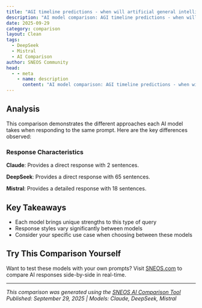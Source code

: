 ```yaml
---
title: "AGI timeline predictions - when will artificial general intelligence arrive?"
description: "AI model comparison: AGI timeline predictions - when will artificial general intelligence arrive?..."
date: 2025-09-29
category: comparison
layout: Clean
tags:
  - DeepSeek
  - Mistral
  - AI Comparison
author: SNEOS Community
head:
  - - meta
    - name: description
      content: "AI model comparison: AGI timeline predictions - when will artificial general intelligence arrive?..."
---
```


<ChatComparison
  title="AGI timeline predictions - when will artificial general intelligence arrive?"
  prompt="AGI timeline predictions - when will artificial general intelligence arrive?"
  :responses='{
    "DeepSeek": "Of course. This is one of the most debated and consequential questions in technology and philosophy. There is no consensus, but expert opinions can be broadly grouped into several camps.\n\nHere\u2019s a breakdown of the major AGI timeline predictions, the reasoning behind them, and the key uncertainties.\n\n### The Spectrum of Expert Predictions\n\nWe can categorize the predictions into four main groups:\n\n#### 1. The \u0022Soon\u0022 Camp (Before 2040)\nThis group, often associated with \u0022accelerationists\u0022 and some leading AI labs, believes rapid progress in large language models (LLMs) and reinforcement learning is a direct path to AGI.\n\n*   **Key Proponents:** Figures like Ray Kurzweil (Google), Shane Legg (Co-founder of DeepMind), some researchers at OpenAI.\n*   **Reasoning:**\n    *   **Exponential Growth:** They believe in the \u0022law of accelerating returns,\u0022 where technological progress builds upon itself, leading to an intelligence explosion.\n    *   **Scaling Hypothesis:** The idea that simply scaling up compute, data, and model size will inevitably lead to greater general intelligence. The jump from GPT-3 to GPT-4 is seen as evidence.\n    *   **Architectural Convergence:** Current architectures (transformers) combined with techniques like chain-of-thought reasoning are showing sparks of generalizable problem-solving.\n*   **Sample Predictions:** Many in this camp point to a timeline between **2029 and 2040**. Some are more aggressive, suggesting the possibility before 2030.\n\n#### 2. The \u0022Mid-Century\u0022 Camp (2040 - 2060)\nThis is perhaps the median view among AI researchers who have published on the topic. It\u0027s a cautious but optimistic outlook.\n\n*   **Key Proponents:** The majority of respondents in formal AI researcher surveys (e.g., from AI Impacts, Metaculus).\n*   **Reasoning:**\n    *   **Steady Progress:** Acknowledges the incredible recent breakthroughs but also the significant hurdles that remain (e.g., true reasoning, common sense, embodiment).\n    *   **Economic Incentives:** The immense economic and strategic value of AGI guarantees massive, sustained investment, accelerating the timeline.\n    *   **From Narrow to General:** We will solve AGI by integrating multiple narrow AI systems into a more general agent, a complex but solvable engineering challenge over the coming decades.\n*   **Sample Predictions:** Surveys often cluster the median prediction around **2045-2050**.\n\n#### 3. The \u0022Late Century or Never\u0022 Camp (After 2060 or Never)\nThis group, including many skeptics and some leading computer scientists, believes the fundamental challenges of AGI are being underestimated.\n\n*   **Key Proponents:** Figures like Rodney Brooks (roboticist), Judea Pearl (causality researcher), and Yann LeCun (Meta\u0027s Chief AI Scientist).\n*   **Reasoning:**\n    *   **Missing Fundamental Breakthroughs:** Current AI, including LLMs, are brilliant \u0022stochastic parrots\u0022 that lack true understanding, reasoning, and causal models. A new paradigm, not just scaling, is needed.\n    *   **The Embodiment Problem:** Human-like intelligence may require interaction with a physical world, which introduces immense complexity in robotics and sensorimotor control.\n    *   **Complexity of Human Intelligence:** We have yet to fully understand our own intelligence, making it difficult to engineer. Consciousness, common sense, and intuition are not yet well-defined engineering problems.\n*   **Sample Predictions:** Timelines of **100\u002B years** or the belief that AGI is a philosophical misconception and will never arrive in the form we imagine.\n\n#### 4. The \u0022Unpredictable\u0022 Camp\nThis group argues that making a prediction is essentially meaningless because the nature of the breakthrough required is unknown.\n\n*   **Key Proponents:** Many philosophers and historians of technology.\n*   **Reasoning:**\n    *   **The \u0022AI Effect\u0022:** As soon as a problem is solved by AI, it is no longer considered \u0022true intelligence.\u0022 The goalposts are constantly moving.\n    *   **Paradigm Shifts:** The key insight needed for AGI might come tomorrow or in a century. It\u0027s like asking a 19th-century scientist to predict the invention of the transistor.\n    *   **It\u0027s Not a Technical Problem Alone:** The path to AGI may be gated by philosophical and ethical understanding, not just engineering.\n\n---\n\n### Key Uncertainties and Hurdles\n\nThe timeline depends entirely on how quickly (or if) we can overcome these core challenges:\n\n1.  **Reasoning and Common Sense:** Can AI move beyond pattern matching to perform logical deduction, abductive reasoning, and hold a robust, consistent model of how the world works?\n2.  **Causality:** Can AI understand not just correlation, but cause and effect? (e.g., \u0022If I push this glass, it will fall and break\u0022).\n3.  **Learning and Efficiency:** Human brains learn from vastly less data than today\u0027s AI models. Can we develop algorithms that don\u0027t require internet-scale datasets?\n4.  **Embodiment and Agency:** Does AGI need a physical body to interact with the world to learn and develop true understanding?\n5.  **Alignment and Safety:** This is not just a hurdle for deployment, but for development. An unaligned, powerful AI could become unstable and unpredictable, potentially halting progress.\n\n### Aggregate Data from Surveys and Prediction Markets\n\n*   **Metaculus (Prediction Market):** The community forecast currently aggregates around **November 2032**.\n*   **AI Impacts Survey (2022):** The median response from AI researchers was a **50% chance of \u0022high-level machine intelligence\u0022 by 2059**.\n*   **2023 Expert Survey (Katja Grace):** The aggregate forecast suggested a **50% chance of AGI by 2047**.\n\n### Conclusion\n\nThere is no single answer. The most honest summary is:\n\n\u003E **AGI is not imminent, but it is no longer science fiction. The most common view among experts places its arrival around the mid-century, but with very high uncertainty. The distribution of opinions is wide, ranging from a few years to over a century.**\n\nThe most important takeaway is that the conversation is shifting from *if* to *when*, and more urgently, to *how* we will ensure it is developed safely and for the benefit of humanity.",
    "Mistral": "Predicting the exact timeline for the arrival of Artificial General Intelligence (AGI) is challenging due to the complexity of the task and the numerous technological, ethical, and societal factors involved. However, various experts and organizations have made predictions based on current trends and advancements in AI research. Here are some notable predictions:\n\n1. **Optimistic Predictions**:\n   - **Ray Kurzweil**: The futurist and inventor has predicted that AGI could arrive by 2045.\n   - **Elon Musk**: The entrepreneur has suggested that AGI could be achieved within the next decade, possibly by 2030.\n\n2. **Moderate Predictions**:\n   - **AI Impacts**: A survey conducted by AI Impacts in 2017 suggested that the median estimate for a 50% chance of AGI was around 2060.\n   - **Expert Surveys**: Various surveys of AI researchers have indicated a median estimate of around 2040-2060 for a 50% chance of AGI.\n\n3. **Conservative Predictions**:\n   - **Rodney Brooks**: The roboticist has been more cautious, suggesting that AGI might not arrive until the end of the century or even later.\n   - **Skeptics**: Some experts believe that AGI might never be achieved due to the inherent complexity and limitations of current AI technologies.\n\n4. **Recent Developments**:\n   - **Advances in Machine Learning**: Recent breakthroughs in deep learning and reinforcement learning have accelerated progress, but significant challenges remain, such as common-sense reasoning, generalization, and ethical considerations.\n   - **Investment and Research**: Increased investment in AI research and development by both private and public sectors could speed up the timeline.\n\n5. **Ethical and Societal Considerations**:\n   - **Regulation and Governance**: The development of AGI will require robust ethical frameworks, regulations, and governance structures to ensure its safe and beneficial deployment.\n   - **Public Perception**: Societal acceptance and understanding of AGI will also play a crucial role in its development and deployment.\n\nIn summary, while there is a range of predictions, the consensus among many experts is that AGI could arrive sometime between 2040 and 2060, with significant variability depending on technological breakthroughs, ethical considerations, and societal factors."
  }'
  published-date="16:28"
/>

## Analysis

This comparison demonstrates the different approaches each AI model takes when responding to the same prompt. Here are the key differences observed:

### Response Characteristics

**Claude**: Provides a direct response with 2 sentences. 

**DeepSeek**: Provides a direct response with 65 sentences. 

**Mistral**: Provides a detailed response with 18 sentences. 

## Key Takeaways

- Each model brings unique strengths to this type of query
- Response styles vary significantly between models
- Consider your specific use case when choosing between these models

## Try This Comparison Yourself

Want to test these models with your own prompts? Visit [SNEOS.com](https://sneos.com) to compare AI responses side-by-side in real-time.

---

*This comparison was generated using the [SNEOS AI Comparison Tool](https://sneos.com)*
*Published: September 29, 2025 | Models: Claude, DeepSeek, Mistral*
